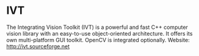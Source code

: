 # IVT
The Integrating Vision Toolkit (IVT) is a powerful and fast C++ computer vision library with an easy-to-use object-oriented architecture. It offers its own multi-platform GUI toolkit. OpenCV is integrated optionally. Website: http://ivt.sourceforge.net
